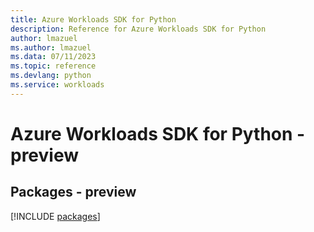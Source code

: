 ```yaml
---
title: Azure Workloads SDK for Python
description: Reference for Azure Workloads SDK for Python
author: lmazuel
ms.author: lmazuel
ms.data: 07/11/2023
ms.topic: reference
ms.devlang: python
ms.service: workloads
---
```

# Azure Workloads SDK for Python - preview
## Packages - preview
[!INCLUDE [packages](workloads-index.md)]